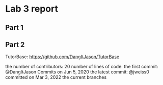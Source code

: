 # Lab 3 report

## Part 1


## Part 2

TutorBase: https://github.com/DangItJason/TutorBase

the number of contributors: 20
number of lines of code: 
the first commit: @DangItJason Commits on Jun 5, 2020
the latest commit: @jweiss0 committed on Mar 3, 2022
the current branches



